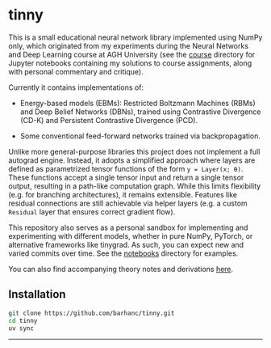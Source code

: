 # tinny

This is a small educational neural network library implemented using NumPy only, which originated
from my experiments during the Neural Networks and Deep Learning course at AGH University (see the
[course](/notebooks/course/) directory for Jupyter notebooks containing my solutions to course
assignments, along with personal commentary and critique). 

Currently it contains implementations of:

* Energy-based models (EBMs): Restricted Boltzmann Machines (RBMs) and Deep Belief Networks (DBNs),
  trained using Contrastive Divergence (CD-K) and Persistent Contrastive Divergence (PCD).

* Some conventional feed-forward networks trained via backpropagation.

Unlike more general-purpose libraries this project does not implement a full autograd engine.
Instead, it adopts a simplified approach where layers are defined as parametrized tensor functions
of the form `y = Layer(x; θ)`. These functions accept a single tensor input and return a single
tensor output, resulting in a path-like computation graph. While this limits flexibility (e.g. for
branching architectures), it remains extensible. Features like residual connections are still
achievable via helper layers (e.g. a custom `Residual` layer that ensures correct gradient flow).

This repository also serves as a personal sandbox for implementing and experimenting with different
models, whether in pure NumPy, PyTorch, or alternative frameworks like tinygrad. As such, you can
expect new and varied commits over time. See the [notebooks](/notebooks/) directory for examples.

You can also find accompanying theory notes and derivations [here](https://barhanc.github.io/notes/machine-learning/deep/dl.pdf).


## Installation

```bash
git clone https://github.com/barhanc/tinny.git
cd tinny
uv sync
```


---
